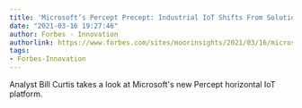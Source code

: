 ```yaml
---
title: 'Microsoft’s Percept Precept: Industrial IoT Shifts From Solutions To Platforms'
date: "2021-03-16 19:27:46"
author: Forbes - Innovation
authorlink: https://www.forbes.com/sites/moorinsights/2021/03/16/microsofts-percept-precept-industrial-iot-shifts-from-solutions-to-platforms/
tags:
- Forbes-Innovation
---
```

Analyst Bill Curtis takes a look at Microsoft's new Percept horizontal IoT platform.